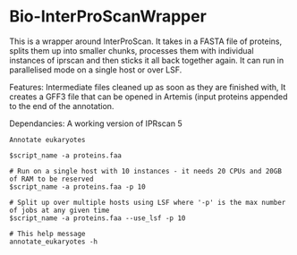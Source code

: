 Bio-InterProScanWrapper
=======================
This is a wrapper around InterProScan. It takes in a FASTA file of proteins, splits them up into smaller chunks,
processes them with individual instances of iprscan and then sticks it all back together again.
It can run in parallelised mode on a single host or over LSF.

Features:
Intermediate files cleaned up as soon as they are finished with,
It creates a GFF3 file that can be opened in Artemis (input proteins appended to the end of the annotation.

Dependancies:
A working version of IPRscan 5




    Annotate eukaryotes
  
    $script_name -a proteins.faa
    
    # Run on a single host with 10 instances - it needs 20 CPUs and 20GB of RAM to be reserved
    $script_name -a proteins.faa -p 10
    
    # Split up over multiple hosts using LSF where '-p' is the max number of jobs at any given time
    $script_name -a proteins.faa --use_lsf -p 10

    # This help message
    annotate_eukaryotes -h

